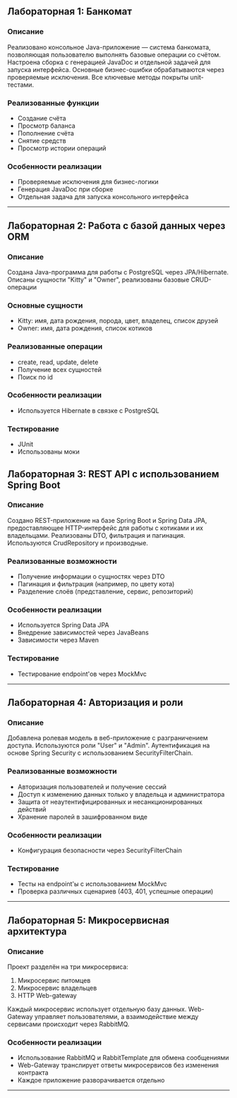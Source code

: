 
## Лабораторная 1: Банкомат

### Описание

Реализовано консольное Java-приложение — система банкомата, позволяющая пользователю выполнять базовые операции со счётом. Настроена сборка с генерацией JavaDoc и отдельной задачей для запуска интерфейса. Основные бизнес-ошибки обрабатываются через проверяемые исключения. Все ключевые методы покрыты unit-тестами.

### Реализованные функции

- Создание счёта
- Просмотр баланса
- Пополнение счёта
- Снятие средств
- Просмотр истории операций

### Особенности реализации

- Проверяемые исключения для бизнес-логики
- Генерация JavaDoc при сборке
- Отдельная задача для запуска консольного интерфейса

---

## Лабораторная 2: Работа с базой данных через ORM

### Описание

Создана Java-программа для работы с PostgreSQL через JPA/Hibernate. Описаны сущности "Kitty" и "Owner", реализованы базовые CRUD-операции

### Основные сущности

- Kitty: имя, дата рождения, порода, цвет, владелец, список друзей
- Owner: имя, дата рождения, список котиков

### Реализованные операции

- create, read, update, delete
- Получение всех сущностей
- Поиск по id

### Особенности реализации

- Используется Hibernate в связке с PostgreSQL

### Тестирование

- JUnit
- Использованы моки


## Лабораторная 3: REST API с использованием Spring Boot

### Описание

Создано REST-приложение на базе Spring Boot и Spring Data JPA, предоставляющее HTTP-интерфейс для работы с котиками и их владельцами. Реализованы DTO, фильтрация и пагинация. Используются CrudRepository и производные.

### Реализованные возможности

- Получение информации о сущностях через DTO
- Пагинация и фильтрация (например, по цвету кота)
- Разделение слоёв (представление, сервис, репозиторий)

### Особенности реализации

- Используется Spring Data JPA
- Внедрение зависимостей через JavaBeans
- Зависимости через Maven

### Тестирование

- Тестирование endpoint'ов через MockMvc

---

## Лабораторная 4: Авторизация и роли

### Описание

Добавлена ролевая модель в веб-приложение с разграничением доступа. Используются роли "User" и "Admin". Аутентификация на основе Spring Security c использованием SecurityFilterChain.

### Реализованные возможности

- Авторизация пользователей и получение сессий
- Доступ к изменению данных только у владельца и администратора
- Защита от неаутентифицированных и несанкционированных действий
- Хранение паролей в зашифрованном виде

### Особенности реализации

- Конфигурация безопасности через SecurityFilterChain

### Тестирование

- Тесты на endpoint'ы с использованием MockMvc
- Проверка различных сценариев (403, 401, успешные операции)

---

## Лабораторная 5: Микросервисная архитектура

### Описание

Проект разделён на три микросервиса:
1. Микросервис питомцев
2. Микросервис владельцев
3. HTTP Web-gateway

Каждый микросервис использует отдельную базу данных. Web-Gateway управляет пользователями, а взаимодействие между сервисами происходит через RabbitMQ.

### Особенности реализации

- Использование RabbitMQ и RabbitTemplate для обмена сообщениями
- Web-Gateway транслирует ответы микросервисов без изменения контракта
- Каждое приложение разворачивается отдельно

---

